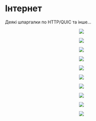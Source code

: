 # Інтернет
Деякі шпаргалки по HTTP/QUIC та інше...

<p align="center"><img src="https://github.com/IRONKAGE/Internet/blob/master/image/400G%20Ethernet.jpg"></p>

<p align="center"><img src="https://github.com/IRONKAGE/Internet/blob/master/image/Connecrion.png"></p>

<p align="center"><img src="https://github.com/IRONKAGE/Internet/blob/master/image/Protocol.jpg"></p>

<p align="center"><img src="https://github.com/IRONKAGE/Internet/blob/master/image/HTTP%20Prortocol.webp"></p>

<p align="center"><img src="https://github.com/IRONKAGE/Internet/blob/master/image/EtherNet_IP_Introduction.jpg"></p>

<p align="center"><img src="https://github.com/IRONKAGE/Internet/blob/master/image/IEB90_p38_1.jpg"></p>

<p align="center"><img src="https://github.com/IRONKAGE/Internet/blob/master/image/Layer.gif"></p>

<p align="center"><img src="https://github.com/IRONKAGE/Internet/blob/master/image/RestLet.jpg"></p>

<p align="center"><img src="https://github.com/IRONKAGE/Internet/blob/master/image/HTTP.png"></p>

<p align="center"><img src="https://github.com/IRONKAGE/Internet/blob/master/image/HTTP%20Status.png"></p>